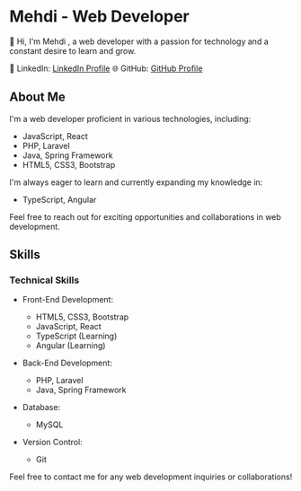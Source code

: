 # Mehdi - Web Developer

👋 Hi, I'm Mehdi , a web developer with a passion for technology and a constant desire to learn and grow.


💼 LinkedIn: [LinkedIn Profile](https://linkedin.com/in/mehdi-gamouh)
🌐 GitHub: [GitHub Profile](https://github.com/zelermehdi)


## About Me

I'm a web developer proficient in various technologies, including:

- JavaScript, React
- PHP, Laravel
- Java, Spring Framework
- HTML5, CSS3, Bootstrap

I'm always eager to learn and currently expanding my knowledge in:

- TypeScript, Angular


Feel free to reach out for exciting opportunities and collaborations in web development.

## Skills

### Technical Skills

- Front-End Development:
  - HTML5, CSS3, Bootstrap
  - JavaScript, React
  - TypeScript (Learning)
  - Angular (Learning)

- Back-End Development:
  - PHP, Laravel
  - Java, Spring Framework


- Database:
  - MySQL
 

- Version Control:
  - Git



Feel free to contact me for any web development inquiries or collaborations!
